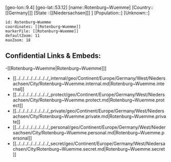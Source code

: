 ﻿---
location: [53.12,9.4]
mapzoom: [7,12] 
mapmarker: city 
type: City
tags:
- geo/City


SpocWebEntityId: 33783
isDeleted: false
confidential: public

---
[geo-lon::9.4]
[geo-lat::53.12]
[name::Rotenburg~Wuemme]
[Country::[[Germany]]]
[State ::[[Niedersachsen]]] ]
[Population::]
[Unknown::]


```leaflet
id: Rotenburg~Wuemme
coordinates: [[Rotenburg~Wuemme]]
markerFile: [[Rotenburg~Wuemme]]
defaultZoom: 11 
maxZoom: 18
```


## Confidential Links & Embeds: 
-[[Rotenburg~Wuemme|Rotenburg~Wuemme]]] 
- [[../../../../../../../../_internal/geo/Continent/Europe/Germany/West/Niedersachsen/City/Rotenburg~Wuemme.internal.md|Rotenburg~Wuemme.internal]] 
- [[../../../../../../../../_protect/geo/Continent/Europe/Germany/West/Niedersachsen/City/Rotenburg~Wuemme.protect.md|Rotenburg~Wuemme.protect]] 
- [[../../../../../../../../_private/geo/Continent/Europe/Germany/West/Niedersachsen/City/Rotenburg~Wuemme.private.md|Rotenburg~Wuemme.private]] 
- [[../../../../../../../../_personal/geo/Continent/Europe/Germany/West/Niedersachsen/City/Rotenburg~Wuemme.personal.md|Rotenburg~Wuemme.personal]] 
- [[../../../../../../../../_secret/geo/Continent/Europe/Germany/West/Niedersachsen/City/Rotenburg~Wuemme.secret.md|Rotenburg~Wuemme.secret]] 

